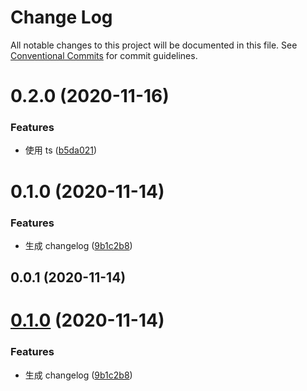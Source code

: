 # Change Log

All notable changes to this project will be documented in this file.
See [Conventional Commits](https://conventionalcommits.org) for commit guidelines.

# 0.2.0 (2020-11-16)


### Features

* 使用 ts ([b5da021](https://github.com/youngjuning/lerna-repo/commit/b5da02167d2a75cc587293dabdda6a82bc451ab0))



# 0.1.0 (2020-11-14)


### Features

* 生成 changelog ([9b1c2b8](https://github.com/youngjuning/lerna-repo/commit/9b1c2b8c070912ec6a7cc2cb837521f28af586f6))



## 0.0.1 (2020-11-14)





# [0.1.0](https://github.com/youngjuning/lerna-repo/compare/v0.0.1...v0.1.0) (2020-11-14)


### Features

* 生成 changelog ([9b1c2b8](https://github.com/youngjuning/lerna-repo/commit/9b1c2b8c070912ec6a7cc2cb837521f28af586f6))
